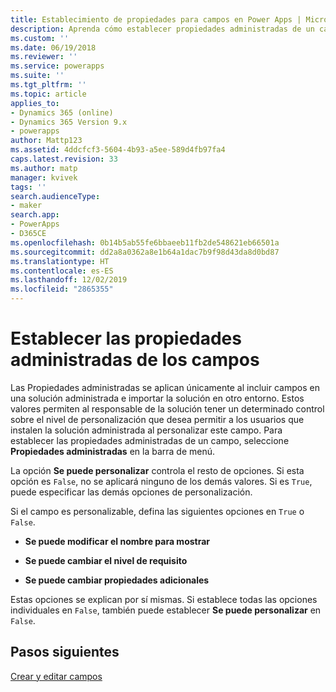 ```yaml
---
title: Establecimiento de propiedades para campos en Power Apps | MicrosoftDocs
description: Aprenda cómo establecer propiedades administradas de un campo
ms.custom: ''
ms.date: 06/19/2018
ms.reviewer: ''
ms.service: powerapps
ms.suite: ''
ms.tgt_pltfrm: ''
ms.topic: article
applies_to:
- Dynamics 365 (online)
- Dynamics 365 Version 9.x
- powerapps
author: Mattp123
ms.assetid: 4ddcfcf3-5604-4b93-a5ee-589d4fb97fa4
caps.latest.revision: 33
ms.author: matp
manager: kvivek
tags: ''
search.audienceType:
- maker
search.app:
- PowerApps
- D365CE
ms.openlocfilehash: 0b14b5ab55fe6bbaeeb11fb2de548621eb66501a
ms.sourcegitcommit: dd2a8a0362a8e1b64a1dac7b9f98d43da8d0bd87
ms.translationtype: HT
ms.contentlocale: es-ES
ms.lasthandoff: 12/02/2019
ms.locfileid: "2865355"
---
```

# <a name="set-managed-properties-for-fields"></a>Establecer las propiedades administradas de los campos

<a name="BKMK_SettingManagedProperties"></a>   

 Las Propiedades administradas se aplican únicamente al incluir campos en una solución administrada e importar la solución en otro entorno. Estos valores permiten al responsable de la solución tener un determinado control sobre el nivel de personalización que desea permitir a los usuarios que instalen la solución administrada al personalizar este campo. Para establecer las propiedades administradas de un campo, seleccione **Propiedades administradas** en la barra de menú.  
  
 La opción **Se puede personalizar** controla el resto de opciones. Si esta opción es `False`, no se aplicará ninguno de los demás valores. Si es `True`, puede especificar las demás opciones de personalización.  
  
 Si el campo es personalizable, defina las siguientes opciones en `True` o `False`.  
  
- **Se puede modificar el nombre para mostrar**  
  
- **Se puede cambiar el nivel de requisito**  
  
- **Se puede cambiar propiedades adicionales**  
  
 Estas opciones se explican por sí mismas. Si establece todas las opciones individuales en `False`, también puede establecer **Se puede personalizar** en `False`.  

 ## <a name="next-steps"></a>Pasos siguientes

 [Crear y editar campos](create-edit-fields.md)
